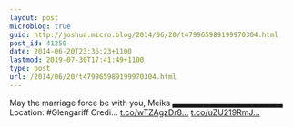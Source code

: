 ```yaml
---
layout: post
microblog: true
guid: http://joshua.micro.blog/2014/06/20/t479965989199970304.html
post_id: 41250
date: 2014-06-20T23:36:23+1100
lastmod: 2019-07-30T17:41:49+1100
type: post
url: /2014/06/20/t479965989199970304.html
---
```

May the marriage force be with you, Meika
▃▃▃▃▃▃▃▃▃▃▃▃▃▃▃▃▃▃
Location: #Glengariff
Credi... [t.co/wTZAgzDr8...](http://t.co/wTZAgzDr8a) [t.co/uZU219RmJ...](http://t.co/uZU219RmJQ)
